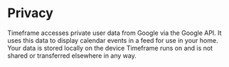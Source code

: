 # Privacy

Timeframe accesses private user data from Google via the Google API. It uses this data to display calendar events in a feed for use in your home. Your data is stored locally on the device Timeframe runs on and is not shared or transferred elsewhere in any way.